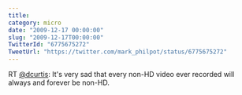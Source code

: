 ```yaml
---
title: 
category: micro
date: "2009-12-17 00:00:00"
slug: "2009-12-17T00:00:00"
TwitterId: "6775675272"
TweetUrl: "https://twitter.com/mark_philpot/status/6775675272"
---
```


RT [@dcurtis](https://twitter.com/dcurtis): It's very sad that every non-HD
video ever recorded will always and forever be non-HD.
